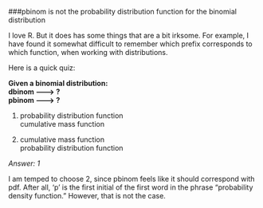 ﻿###pbinom is not the  probability distribution function for the binomial distribution  

I love R. But it does has some things that are a bit irksome.  For example, I have found it somewhat difficult to remember which prefix corresponds to which function, when working with distributions. 

Here is a quick quiz:  

**Given a binomial distribution:**  
 **dbinom ---> ?**  
 **pbinom --->  ?**  

1.  probability distribution function  
cumulative mass function

2.   cumulative mass function  
 probability distribution function  

*Answer:  1*  
 
I am temped to choose 2, since pbinom feels like it should correspond with pdf.  After all, ‘p’ is the first initial of the first word in the phrase “probability density function.”  However, that is not the case.
